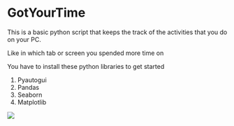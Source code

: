 <h1> GotYourTime</h1>

This is a basic python script that keeps the track of the activities that you do on your PC.

Like in which tab or screen you spended more time on

You have to install these python libraries to get started

1) Pyautogui
2) Pandas
3) Seaborn
4) Matplotlib

<img src="https://github.com/yashagrawal300/SomeFunProjects/blob/master/GotYourTime/Figure_1.png">




